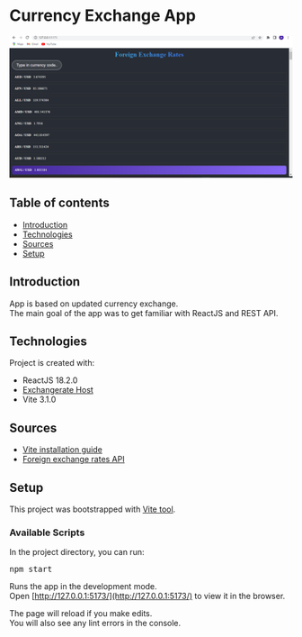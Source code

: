  # Currency Exchange App

  ![s2](./public/Screenshot%20(186).png)

## Table of contents

- [Introduction](#introduction)
- [Technologies](#technologies)
- [Sources](#sources)
- [Setup](#setup)

## Introduction

App is based on updated currency exchange. <br />
The main goal of the app was to get familiar with ReactJS and REST API.

## Technologies

Project is created with:

- ReactJS 18.2.0
- <a href="https://exchangerate.host/#/">Exchangerate Host </a>
- Vite 3.1.0

## Sources

- [Vite installation guide](https://www.npmjs.com/package/vite)
- [Foreign exchange rates API](https://exchangerate.host/#/)


## Setup

This project was bootstrapped with [Vite tool](https://vitejs.dev/).

### Available Scripts

In the project directory, you can run:

<pre>npm start</pre>

Runs the app in the development mode.<br />
Open [http://127.0.0.1:5173/](http://127.0.0.1:5173/) to view it in the browser.

The page will reload if you make edits.<br />
You will also see any lint errors in the console.


 
